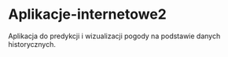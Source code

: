 # Aplikacje-internetowe2
Aplikacja do predykcji i wizualizacji pogody na podstawie danych historycznych.

